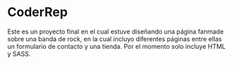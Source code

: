 # CoderRep
  Este es un proyecto final en el cual estuve diseñando una página fanmade sobre una banda de rock, en la cual incluyo diferentes páginas entre ellas un formulario de contacto y una tienda.
Por el momento solo incluye HTML y SASS.
